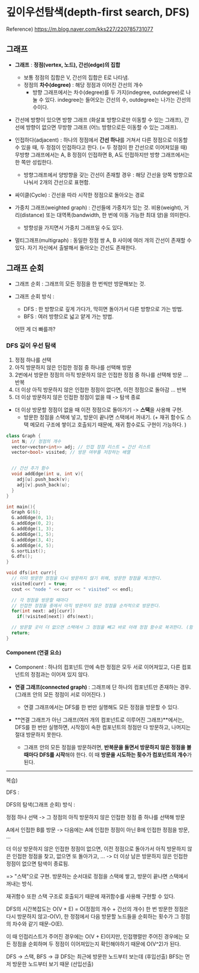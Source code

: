# 깊이우선탐색(depth-first search, DFS)

Reference) https://m.blog.naver.com/kks227/220785731077

## 그래프

- **그래프** : **정점(vertex, 노드), 간선(edge)의 집합**

  - 보통 정점의 집합은 V, 간선의 집합은 E로 나타냄.
  - 정점의 **차수(degree)** : 해당 정점과 이어진 간선의 개수
    - 방향 그래프에서는 차수(degree)를 두 가지(indegree, outdegree)로 나눌 수 있다. indegree는 들어오는 간선의 수, outdegree는 나가는 간선의 수이다.

- 간선에 방향이 있으면 방향 그래프 (화살표 방향으로만 이동할 수 있는 그래프),
  간선에 방향이 없으면 무방향 그래프 (어느 방향으로든 이동할 수 있는 그래프).

- 인접하다(adjacent) : 하나의 정점에서 **간선 하나**를 거쳐서 다른 정점으로 이동할 수 있을 때,
  두 정점이 인접하다고 한다.
  (= 두 정점이 한 간선으로 이어져있을 때)
  무방향 그래프에서는 A, B 정점이 인접하면 B, A도 인접하지만 방향 그래프에서는 한 쪽만 성립한다.

  - 방향그래프에서 양방향을 갖는 간선이 존재할 경우 : 해당 간선을 양쪽 방향으로 나눠서 2개의 간선으로 표현함.

- 싸이클(Cycle) : 간선을 따라 시작한 정점으로 돌아오는 경로

- 가중치 그래프(weighted graph) : 간선들에 가중치가 있는 것.
  비용(weight), 거리(distance) 또는 대역폭(bandwidth, 한 번에 이동 가능한 최대 양)을 의미한다.

  - 방향성을 가지면서 가중치 그래프일 수도 있다.

- 멀티그래프(multigraph) :
  동일한 정점 쌍 A, B 사이에 여러 개의 간선이 존재할 수 있다. 자기 자신에서 출발해서 돌아오는 간선도 존재한다.

## 그래프 순회

- 그래프 순회 : 그래프의 모든 정점을 한 번씩만 방문해보는 것.

- 그래프 순회 방식 :

  - DFS : 한 방향으로 깊게 가다가, 막히면 돌아가서 다른 방향으로 가는 방법.
  - BFS : 여러 방향으로 넓고 얕게 가는 방법.

  어떤 게 더 빠를까?

### DFS 깊이 우선 탐색

1. 정점 하나를 선택
2. 아직 방문하지 않은 인접한 정점 중 하나를 선택해 방문
3. 2번에서 방문한 정점의 아직 방문하지 않은 인접한 정점 중 하나를 선택해 방문
   ... 반복
4. 더 이상 아직 방문하지 않은 인접한 정점이 없다면, 이전 정점으로 돌아감
   ... 반복
5. 더 이상 방문하지 않은 인접한 정점이 없을 때 -> 탐색 종료

- 더 이상 방문할 정점이 없을 때 이전 정점으로 돌아가기 -> **스택**을 사용해 구현.
  - 방문한 정점을 스택에 넣고, 방문이 끝나면 스택에서 꺼내기.
    (+ 재귀 함수도 스택 메모리 구조에 쌓이고 호출되기 때문에, 재귀 함수로도 구현이 가능하다. )

```c++
class Graph {
  int N; // 정점의 개수
  vector<vector<int>> adj; // 인접 정점 리스트 = 간선 리스트
  vector<bool> visited; // 방문 여부를 저장하는 배열


  // 간선 추가 함수
  void addEdge(int u, int v){
    adj[u].push_back(v);
    adj[v].push_back(u);
  }
}

int main(){
  Graph G(6);
  G.addEdge(0, 1);
  G.addEdge(0, 2);
  G.addEdge(1, 3);
  G.addEdge(1, 5);
  G.addEdge(3, 4);
  G.addEdge(4, 5);
  G.sortList();
  G.dfs();
}
```

```c++
void dfs(int curr){
  // 이미 방문한 정점을 다시 방문하지 않기 위해, 방문한 정점을 체크한다.
  visited[curr] = true;
  cout << "node " << curr << " visited" << endl;

  // 각 정점을 방문할 때마다
  // 인접한 정점들 중에서 아직 방문하지 않은 정점을 순차적으로 방문한다.
  for(int next: adj[curr])
    if(!visited[next]) dfs(next);

  // 방문할 곳이 더 없으면 스택에서 그 정점을 빼고 바로 아래 정점 함수로 복귀한다. (함수 호출 스택에서 재귀 함수의 호출 원리와 동일)
  return;
}
```

#### Component (연결 요소)

- Component : 하나의 컴포넌트 안에 속한 정점은 모두 서로 이어져있고,
  다른 컴포넌트의 정점과는 이어져 있지 않다.

- **연결 그래프(connected graph)** : 그래프에 단 하나의 컴포넌트만 존재하는 경우.
  (그래프 안의 모든 정점이 서로 이어진다. )

  - 연결 그래프에서는 DFS를 한 번만 실행해도 모든 정점을 방문할 수 있다.

- **연결 그래프가 아닌 그래프(여러 개의 컴포넌트로 이루어진 그래프)**에서는, DFS를 한 번만 실행하면,
  시작점이 속한 컴포넌트의 정점만 다 방문하고, 나머지는 절대 방문하지 못한다.

  - 그래프 안의 모든 정점을 방문하려면,
    **반복문을 돌면서 방문하지 않은 정점을 볼 때마다 DFS를 시작**해야 한다.
    이 때 **방문을 시도하는 횟수가 컴포넌트의 개수**가 된다.

---

복습)

DFS :

DFS의 탐색(그래프 순회) 방식 :

정점 하나 선택 -> 그 정점의 아직 방문하지 않은 인접한 정점 중 하나를 선택해 방문

A에서 인접한 B를 방문 -> 다음에는 A에 인접한 정점이 아닌 B에 인접한 정점을 방문, ...

더 이상 방문하지 않은 인접한 정점이 없으면,
이전 정점으로 돌아가서 아직 방문하지 않은 인접한 정점을 찾고, 없으면 또 돌아가고, ...
-> 더 이상 남은 방문하지 않은 인접한 정점이 없으면 탐색이 종료됨.

=> "스택"으로 구현.
방문하는 순서대로 정점을 스택에 쌓고, 방문이 끝나면 스택에서 꺼내는 방식.

재귀함수 또한 스택 구조로 호출되기 때문에 재귀함수를 사용해 구현할 수 있다.

DFS의 시간복잡도는 O(V + E) = O(정점의 개수 + 간선의 개수)
한 번 방문한 정점은 다시 방문하지 않고-O(V),
한 정점에서 다음 방문할 노드들을 순회하는 횟수가 그 정점의 차수와 같기 때문-O(E).

이 때 인접리스트가 주어진 경우에는 O(V + E)이지만, 인접행렬만 주어진 경우에는 모든 정점을 순회하며 두 정점이 이어져있는지 확인해야하기 때문에 O(V^2)가 된다.

DFS -> 스택, BFS -> 큐
DFS는 최근에 방문한 노드부터 보는데 (후입선출)
BFS는 먼저 방문한 노드부터 보기 때문 (선입선출)
